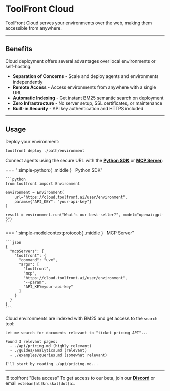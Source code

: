 # ToolFront Cloud

ToolFront Cloud serves your environments over the web, making them accessible from anywhere.

---

## Benefits

Cloud deployment offers several advantages over local environments or self-hosting.

- **Separation of Concerns** - Scale and deploy agents and environments independently
- **Remote Access** - Access environments from anywhere with a single URL
- **Automatic Indexing** - Get instant BM25 semantic search on deployment
- **Zero Infrastructure** - No server setup, SSL certificates, or maintenance
- **Built-in Security** - API key authentication and HTTPS included

---

## Usage

Deploy your environment:

```bash
toolfront deploy ./path/environment
```

Connect agents using the secure URL with the **[Python SDK](./python_sdk.md)** or **[MCP Server](./mcp_server.md)**:

=== ":simple-python:{ .middle } &nbsp; Python SDK"

    ```python
    from toolfront import Environment

    environment = Environment(
        url="https://cloud.toolfront.ai/user/environment",
        params={"API_KEY": "your-api-key"}
    )

    result = environment.run("What's our best-seller?", model="openai:gpt-5")
    ```

=== ":simple-modelcontextprotocol:{ .middle } &nbsp; MCP Server"

    ```json
    {
      "mcpServers": {
        "toolfront": {
          "command": "uvx",
          "args": [
            "toolfront",
            "mcp",
            "https://cloud.toolfront.ai/user/environment",
            "--param",
            "API_KEY=your-api-key"
          ]
        }
      }
    }
    ```

Cloud environments are indexed with BM25 and get access to the `search` tool:

```
Let me search for documents relevant to "ticket pricing API"...

Found 3 relevant pages:
  - ./api/pricing.md (highly relevant)
  - ./guides/analytics.md (relevant)
  - ./examples/queries.md (somewhat relevant)

I'll start by reading ./api/pricing.md...
```

---

!!! toolfront "Beta access"
    To get access to our beta, join our **[Discord](https://discord.gg/rRyM7zkZTf)** or email `esteban[at]kruskal[dot]ai`.
